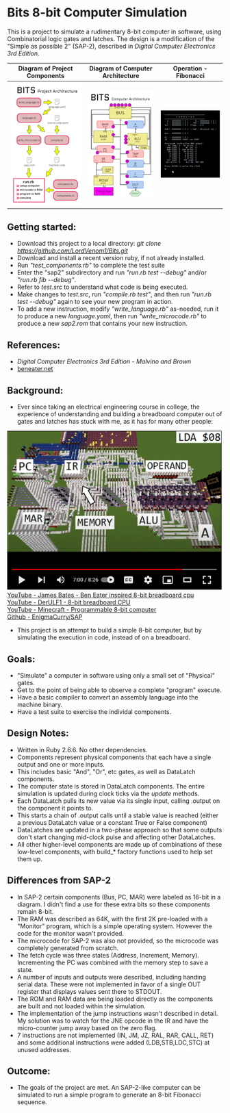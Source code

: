 # Bits 8-bit Computer Simulation
This is a project to simulate a rudimentary 8-bit computer in software, using Combinatorial logic gates and latches.
The design is a modification of the "Simple as possible 2" (SAP-2), described in *Digital Computer Electronics 3rd Edition*.

Diagram of Project Components |  Diagram of Computer Architecture | Operation - Fibonacci
------------------------------|-----------------------------------|----------------------
![Diagram of Project Architecture](/images/software_arch.png?raw=true "Project Architecture")|![Diagram of Computer Architecture](/images/sap2_arch.png?raw=true "SAP-2-like Computer Architecture")|![Computer simulating Fibonacci](/images/sap2fib.gif?raw=true "Computer Operation")

## Getting started:
* Download this project to a local directory: *git clone https://github.com/LordVenom1/Bits.git*
* Download and install a recent version ruby, if not already installed.
* Run *"test_components.rb"* to complete the test suite
* Enter the "sap2" subdirectory and run *"run.rb test --debug"* and/or *"run.rb fib --debug"*.
* Refer to *test.src* to understand what code is being executed.
* Make changes to *test.src*, run *"compile.rb test"*, and then run *"run.rb test --debug"* again to see your new program in action.
* To add a new instruction, modify *"write_language.rb"* as-needed, run it to produce a new *language.yaml*, then run *"write_microcode.rb"* to produce a new *sap2.rom* that contains your new instruction.

## References:
- *Digital Computer Electronics 3rd Edition - Malvino and Brown*
- [beneater.net](https://eater.net/8bit)

## Background:
- Ever since taking an electrical engineering course in college, the experience of understanding and building a breadboard computer 
out of gates and latches has stuck with me, as it has for many other people:  

[![YouTube - Michael Roberts - Minecraft - Programmable 8-bit computer](/images/youtube_ydd6l3iYOZE.png?raw=true)](https://www.youtube.com/watch?v=ydd6l3iYOZE)  
  [YouTube - James Bates - Ben Eater inspired 8-bit breadboard cpu](https://www.youtube.com/playlist?list=PL_i7PfWMNYobSPpg1_voiDe6qBcjvuVui)  
  [YouTube - DerULF1 - 8-bit breadboard CPU](https://www.youtube.com/playlist?list=PL5-Ar_CvItgaP27eT_C7MnCiubkyaEqF0)  
  [YouTube - Minecraft - Programmable 8-bit computer](https://youtu.be/ydd6l3iYOZE)  
  [Github - EnigmaCurry/SAP](https://github.com/EnigmaCurry/SAP)  
- This project is an attempt to build a simple 8-bit computer, but by simulating the execution in code, instead of on a breadboard.

## Goals:
- "Simulate" a computer in software using only a small set of "Physical" gates.
- Get to the point of being able to observe a complete "program" execute.
- Have a basic compiler to convert an assembly language into the machine binary.
- Have a test suite to exercise the individal components.

## Design Notes:
- Written in Ruby 2.6.6.  No other dependencies.
- Components represent physical components that each have a single output and one or more inputs.  
- This includes basic "And", "Or", etc gates, as well as DataLatch components.
- The computer state is stored in DataLatch components.  The entire simulation is updated during clock ticks via the *update* methods.
- Each DataLatch pulls its new value via its single input, calling .output on the component it points to.
- This starts a chain of .output calls until a stable value is reached (either a previous DataLatch value or a constant True or False component)
- DataLatches are updated in a two-phase approach so that some outputs don't start changing mid-clock pulse and affecting other DataLatches.
- All other higher-level components are made up of combinations of these low-level components, with build_* factory functions used to help set them up.

## Differences from SAP-2
- In SAP-2 certain components (Bus, PC, MAR) were labeled as 16-bit in a diagram.  I didn't find a use for these extra bits so these components remain 8-bit.
- The RAM was described as 64K, with the first 2K pre-loaded with a "Monitor" program, which is a simple operating system.  However the code for the monitor wasn't provided.
- The microcode for SAP-2 was also not provided, so the microcode was completely generated from scratch.
- The fetch cycle was three states (Address, Increment, Memory).  Incrementing the PC was combined with the memory step to save a state.
- A number of inputs and outputs were described, including handing serial data.  These were not implemented in favor of a single OUT register that displays values sent there to STDOUT.
- The ROM and RAM data are being loaded directly as the components are built and not loaded within the simulation.
- The implementation of the jump instructions wasn't described in detail.  My solution was to watch for the JNE opcode in the IR and have the micro-counter jump away based on the zero flag.
- 7 instructions are not implemented (IN, JM, JZ, RAL, RAR, CALL, RET) and some additional instructions were added (LDB,STB,LDC,STC) at unused addresses.

## Outcome:
- The goals of the project are met.  An SAP-2-like computer can be simulated to run a simple program to generate an 8-bit Fibonacci sequence.
